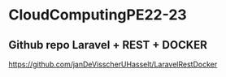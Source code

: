 # CloudComputingPE22-23
## Github repo Laravel + REST + DOCKER
https://github.com/janDeVisscherUHasselt/LaravelRestDocker
